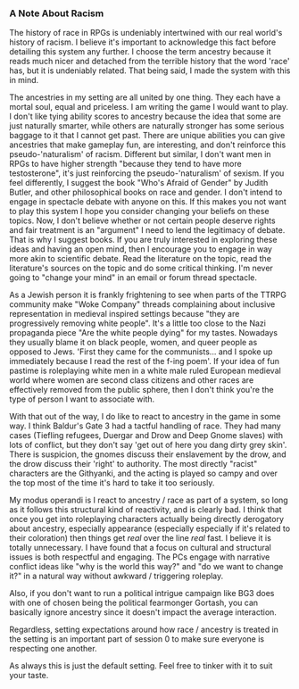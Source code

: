 ### A Note About Racism
The history of race in RPGs is undeniably intertwined with our real world's history of racism. I believe it's important to acknowledge this fact before detailing this system any further. I choose the term ancestry because it reads much nicer and detached from the terrible history that the word 'race' has, but it is undeniably related. That being said, I made the system with this in mind.

The ancestries in my setting are all united by one thing. They each have a mortal soul, equal and priceless. I am writing the game I would want to play. I don't like tying ability scores to ancestry because the idea that some are just naturally smarter, while others are naturally stronger has some serious baggage to it that I cannot get past. There are unique abilities you can give ancestries that make gameplay fun, are interesting, and don't reinforce this pseudo-'naturalism' of racism. Different but similar, I don't want men in RPGs to have higher strength "because they tend to have more testosterone", it's just reinforcing the pseudo-'naturalism' of sexism. If you feel differently, I suggest the book "Who's Afraid of Gender" by Judith Butler, and other philosophical books on race and gender. I don't intend to engage in spectacle debate with anyone on this. If this makes you not want to play this system I hope you consider changing your beliefs on these topics. Now, I don't believe whether or not certain people deserve rights and fair treatment is an "argument" I need to lend the legitimacy of debate. That is why I suggest books. If you are truly interested in exploring these ideas and having an open mind, then I encourage you to engage in way more akin to scientific debate. Read the literature on the topic, read the literature's sources on the topic and do some critical thinking. I'm never going to "change your mind" in an email or forum thread spectacle.

As a Jewish person it is frankly frightening to see when parts of the TTRPG community make "Woke Company" threads complaining about inclusive representation in medieval inspired settings because "they are progressively removing white people". It's a little too close to the Nazi propaganda piece "Are the white people dying" for my tastes. Nowadays they usually blame it on black people, women, and queer people as opposed to Jews. 'First they came for the communists... and I spoke up immediately because I read the rest of the f-ing poem'. If your idea of fun pastime is roleplaying white men in a white male ruled European medieval world where women are second class citizens and other races are effectively removed from the public sphere, then I don't think you're the type of person I want to associate with.

With that out of the way, I do like to react to ancestry in the game in some way. I think Baldur's Gate 3 had a tactful handling of race. They had many cases (Tiefling refugees, Duergar and Drow and Deep Gnome slaves) with lots of conflict, but they don't say 'get out of here you dang dirty grey skin'. There is suspicion, the gnomes discuss their enslavement by the drow, and the drow discuss their 'right' to authority. The most directly "racist" characters are the Githyanki, and the acting is played so campy and over the top most of the time it's hard to take it too seriously.

My modus operandi is I react to ancestry / race as part of a system, so long as it follows this structural kind of reactivity, and is clearly bad. I think that once you get into roleplaying characters actually being directly derogatory about ancestry, especially appearance (especially especially if it's related to their coloration) then things get *real* over the line *real* fast. I believe it is totally unnecessary. I have found that a focus on cultural and structural issues is both respectful and engaging. The PCs engage with narrative conflict ideas like "why is the world this way?" and "do we want to change it?" in a natural way without awkward / triggering roleplay. 

Also, if you don't want to run a political intrigue campaign like BG3 does with one of chosen being the political fearmonger Gortash, you can basically ignore ancestry since it doesn't impact the average interaction. 

Regardless, setting expectations around how race / ancestry is treated in the setting is an important part of session 0 to make sure everyone is respecting one another.

As always this is just the default setting. Feel free to tinker with it to suit your taste.